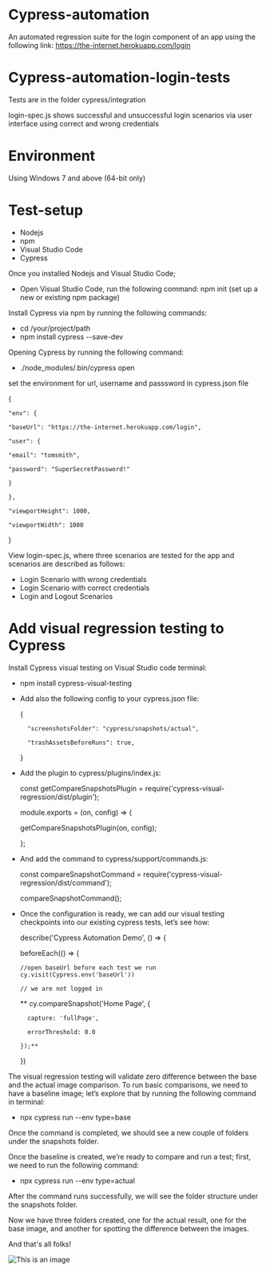 # Cypress-automation
An automated regression suite for the login component of an app using the following link: https://the-internet.herokuapp.com/login

# Cypress-automation-login-tests
Tests are in the folder cypress/integration

login-spec.js shows successful and unsuccessful login scenarios via user interface using correct and wrong credentials

# Environment
Using Windows 7 and above (64-bit only)

# Test-setup
* Nodejs
* npm
* Visual Studio Code
* Cypress

Once you installed Nodejs and Visual Studio Code; 
- Open Visual Studio Code, run the following command: npm init (set up a new or existing npm package)

Install Cypress via npm by running the following commands:
- cd /your/project/path
- npm install cypress --save-dev

Opening Cypress by running the following command:
- ./node_modules/.bin/cypress open

set the environment for url, username and passsword in cypress.json file

{
    
    "env": {
    
    "baseUrl": "https://the-internet.herokuapp.com/login",
    
    "user": {
    
    "email": "tomsmith",
    
    "password": "SuperSecretPassword!"
    
    }
    
    },
    
    "viewportHeight": 1000,
    
    "viewportWidth": 1000

}



View login-spec.js, where three scenarios are tested for the app and scenarios are described as follows:
- Login Scenario with wrong credentials
- Login Scenario with correct credentials
- Login and Logout Scenarios


# Add visual regression testing to Cypress

Install Cypress visual testing on Visual Studio code terminal:
- npm install cypress-visual-testing

- Add also the following config to your cypress.json file:

    {
        
        "screenshotsFolder": "cypress/snapshots/actual",
        
        "trashAssetsBeforeRuns": true,
        
    }

- Add the plugin to cypress/plugins/index.js:

    
    const getCompareSnapshotsPlugin = require('cypress-visual-regression/dist/plugin');

    module.exports = (on, config) => {
    
    getCompareSnapshotsPlugin(on, config);
    
    };
    

- And add the command to cypress/support/commands.js:

    
    const compareSnapshotCommand = require('cypress-visual-regression/dist/command');

    
    compareSnapshotCommand();
    
- Once the configuration is ready, we can add our visual testing checkpoints into our existing cypress tests, let’s see how:

    describe('Cypress Automation Demo', () => {
    
    beforeEach(() => {
    
      //open baseUrl before each test we run
      cy.visit(Cypress.env('baseUrl'))
      
      // we are not logged in
      
     ** cy.compareSnapshot('Home Page', {
     
        capture: 'fullPage',
        
        errorThreshold: 0.0
        
      });**
      
    })
    
    
The visual regression testing will validate zero difference between the base and the actual image comparison. To run basic comparisons, we need to have a baseline image; let’s explore that by running the following command in terminal:

- npx cypress run --env type=base

Once the command is completed, we should see a new couple of folders under the snapshots folder.

Once the baseline is created, we’re ready to compare and run a test; first, we need to run the following command:

- npx cypress run --env type=actual

After the command runs successfully, we will see the folder structure under the snapshots folder.

Now we have three folders created, one for the actual result, one for the base image, and another for spotting the difference between the images.


And that's all folks!

![This is an image](https://myoctocat.com/assets/images/base-octocat.svg)


